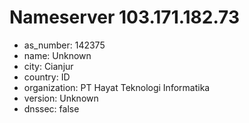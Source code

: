 # Nameserver 103.171.182.73

* as_number: 142375
* name: Unknown
* city: Cianjur
* country: ID
* organization: PT Hayat Teknologi Informatika
* version: Unknown
* dnssec: false

